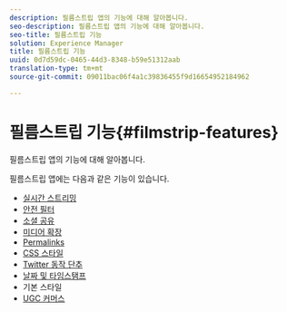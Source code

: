 ```yaml
---
description: 필름스트립 앱의 기능에 대해 알아봅니다.
seo-description: 필름스트립 앱의 기능에 대해 알아봅니다.
seo-title: 필름스트립 기능
solution: Experience Manager
title: 필름스트립 기능
uuid: 0d7d59dc-0465-44d3-8348-b59e51312aab
translation-type: tm+mt
source-git-commit: 09011bac06f4a1c39836455f9d16654952184962

---
```



# 필름스트립 기능{#filmstrip-features}

필름스트립 앱의 기능에 대해 알아봅니다.

필름스트립 앱에는 다음과 같은 기능이 있습니다.

* [실시간 스트리밍](/help/using/c-features-livefyre/c-content-behavior-features/c-content-behavior-features.md#section_emd_syl_d1b)
* [안전 필터](/help/using/c-features-livefyre/c-about-moderation/c-moderation.md#c_moderation)
* [소셜 공유](/help/using/c-features-livefyre/c-social-sharing/c-social-sharing.md#c_social_sharing)
* [미디어 확장](/help/using/c-features-livefyre/c-enagement-features.md#section_pmq_ycm_d1b)
* [Permalinks](/help/using/c-features-livefyre/c-content-collection-tags/c-permalinks.md#c_permalinks)
* [CSS 스타일](/help/using/c-features-livefyre/c-styling-features/c-css-styling-branding.md#c_css_styling_branding)
* [Twitter 동작 단추](/help/using/c-features-livefyre/c-enagement-features.md#section_uzm_ldm_d1b)
* [날짜 및 타임스탬프](/help/using/c-features-livefyre/c-styling-features/c-date-and-timestamp.md#c_date_and_timestamp)
* 기본 스타일
* [UGC 커머스](/help/using/c-features-livefyre/c-ugc-commerce.md#c_ugc_commerce)
